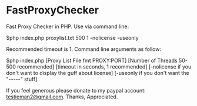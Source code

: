 FastProxyChecker
================

Fast Proxy Checker in PHP. Use via command line:

$php index.php proxylist.txt 500 1 -nolicense -useonly

Recommended timeout is 1. Command line arguments as follow:

$php index.php [Proxy List File fmt PROXY:PORT] [Number of Threads 50-500 recommended] [timeout in seconds, 1 recommended] [-nolicense if you don't want to display the guff about license] [-useonly if you don't want the "-----" stuff]


If you feel generous please donate to my paypal account: testieman2@gmail.com. Thanks, Appreciated.
